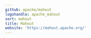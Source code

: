 ```yaml
---
github: apache/mahout
logohandle: apache_mahout
sort: mahout
title: Mahout
website: 'https://mahout.apache.org/'
---
```

